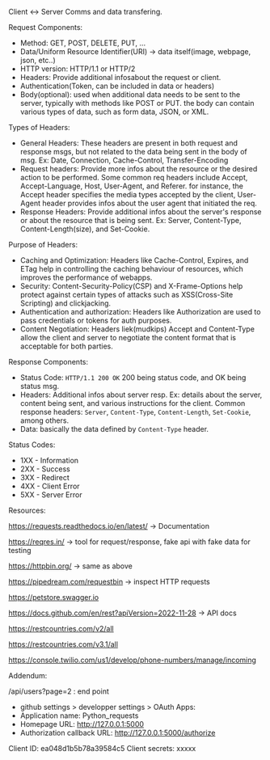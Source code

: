 Client <-> Server Comms and data transfering.

Request Components:
- Method: GET, POST, DELETE, PUT, ...
- Data/Uniform Resource Identifier(URI) -> data itself(image, webpage, json, etc..)
- HTTP version: HTTP/1.1 or HTTP/2
- Headers: Provide additional infosabout the request or client. 
- Authentication(Token, can be included in data or headers)
- Body(optional): used when additional data needs to be sent to the server, typically with methods like POST or PUT. the body can contain various types of data, such as form data, JSON, or XML.

Types of Headers:
- General Headers: These headers are present in both request and response msgs, but not related to the data being sent in the body of msg. Ex: Date, Connection, Cache-Control, Transfer-Encoding
- Request headers: Provide more infos about the resource or the desired action to be performed. Some common req headers include Accept, Accept-Language, Host, User-Agent, and Referer. for instance, the Accept header specifies the media types accepted by the client, User-Agent header provides infos about the user agent that initiated the req.
- Response Headers: Provide additional infos about the server's response or about the resource that is being sent. Ex: Server, Content-Type, Content-Length(size), and Set-Cookie.

Purpose of Headers:
- Caching and Optimization: Headers like Cache-Control, Expires, and ETag help in controlling the caching behaviour of resources, which improves the performance of webapps.
- Security: Content-Security-Policy(CSP) and X-Frame-Options help protect against certain types of attacks such as XSS(Cross-Site Scripting) and clickjacking.
- Authentication and authorization: Headers like Authorization are used to pass credentials or tokens for auth purposes.
- Content Negotiation: Headers liek(mudkips) Accept and Content-Type allow the client and server to negotiate the content format that is acceptable for both parties. 

Response Components:
- Status Code: `HTTP/1.1 200 OK` 200 being status code, and OK being status msg.
- Headers: Additional infos about server resp. Ex: details about the server, content being sent, and various instructions for the client. Common response headers: `Server`, `Content-Type`, `Content-Length`, `Set-Cookie`, among others.
- Data: basically the data defined by `Content-Type` header.

Status Codes:
- 1XX - Information
- 2XX - Success
- 3XX - Redirect
- 4XX - Client Error
- 5XX - Server Error









































Resources:

https://requests.readthedocs.io/en/latest/ -> Documentation

https://reqres.in/ -> tool for request/response, fake api with fake data for testing

https://httpbin.org/ -> same as above

https://pipedream.com/requestbin -> inspect HTTP requests

https://petstore.swagger.io

https://docs.github.com/en/rest?apiVersion=2022-11-28 -> API docs

https://restcountries.com/v2/all

https://restcountries.com/v3.1/all

https://console.twilio.com/us1/develop/phone-numbers/manage/incoming


Addendum:

/api/users?page=2 : end point


- github settings > developper settings > OAuth Apps:
- Application name: Python_requests
- Homepage URL: http://127.0.0.1:5000
- Authorization callback URL: http://127.0.0.1:5000/authorize 

Client ID: ea048d1b5b78a39584c5
Client secrets: xxxxx